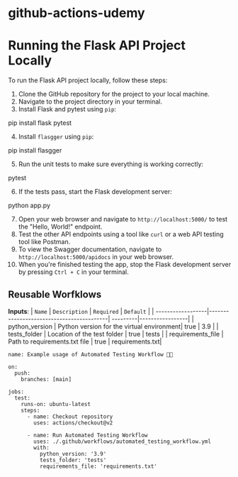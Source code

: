 # github-actions-udemy
# Running the Flask API Project Locally

To run the Flask API project locally, follow these steps:

1. Clone the GitHub repository for the project to your local machine.
2. Navigate to the project directory in your terminal.
3. Install Flask and pytest using `pip`:

pip install flask pytest


4. Install `flasgger` using `pip`:

pip install flasgger

5. Run the unit tests to make sure everything is working correctly:

pytest

6. If the tests pass, start the Flask development server:

python app.py


7. Open your web browser and navigate to `http://localhost:5000/` to test the "Hello, World!" endpoint.
8. Test the other API endpoints using a tool like `curl` or a web API testing tool like Postman.
9. To view the Swagger documentation, navigate to `http://localhost:5000/apidocs` in your web browser.
10. When you're finished testing the app, stop the Flask development server by pressing `Ctrl + C` in your terminal.


## Reusable Worfklows

**Inputs**:
| ``Name``              | ``Description``                              | ``Required`` | ``Default``         |
| ------------------|------------------------------------------| ---------|-----------------|
| python_version     | Python version for the virtual environment| true     | 3.9             |
| tests_folder       | Location of the test folder               | true     | tests           |
| requirements_file  | Path to requirements.txt file             | true     | requirements.txt|

```
name: Example usage of Automated Testing Workflow 🤖🧪

on:
  push:
    branches: [main]

jobs:
  test:
    runs-on: ubuntu-latest
    steps:
      - name: Checkout repository
        uses: actions/checkout@v2

      - name: Run Automated Testing Workflow
        uses: ./.github/workflows/automated_testing_workflow.yml
        with:
          python_version: '3.9'
          tests_folder: 'tests'
          requirements_file: 'requirements.txt'



```